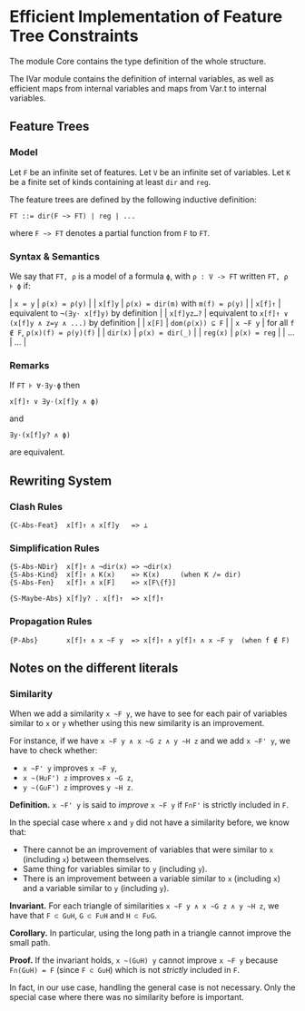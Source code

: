 Efficient Implementation of Feature Tree Constraints
====================================================

The module Core contains the type definition of the whole structure.

The IVar module contains the definition of internal variables, as well as
efficient maps from internal variables and maps from Var.t to internal
variables.

Feature Trees
-------------

### Model

Let `F` be an infinite set of features. Let `V` be an infinite set of variables.
Let `K` be a finite set of kinds containing at least `dir` and `reg`.

The feature trees are defined by the following inductive definition:

    FT ::= dir(F ~> FT) | reg | ...

where `F ~> FT` denotes a partial function from `F` to `FT`.

### Syntax & Semantics

We say that `FT, ρ` is a model of a formula `ϕ`, with `ρ : V -> FT` written
`FT, ρ ⊧ ϕ` if:

|   `x = y`  | `ρ(x) = ρ(y)`                                             |
|   `x[f]y`  | `ρ(x) = dir(m)` with `m(f) = ρ(y)`                        |
|   `x[f]↑`  | equivalent to `¬(∃y⋅ x[f]y)` by definition                |
| `x[f]yz…?` | equivalent to `x[f]↑ ∨ (x[f]y ∧ z=y ∧ ...)` by definition |
|   `x[F]`   | `dom(ρ(x)) ⊆ F`                                           |
|  `x ~F y`  | for all `f ∉ F`, `ρ(x)(f) = ρ(y)(f)`                      |
|  `dir(x)`  | `ρ(x) = dir(_)`                                           |
|  `reg(x)`  | `ρ(x) = reg`                                              |
| …          | …                                                         |

### Remarks

If `FT ⊧ ∀⋅∃y⋅ϕ` then

    x[f]↑ ∨ ∃y⋅(x[f]y ∧ ϕ)

and

    ∃y⋅(x[f]y? ∧ ϕ)

are equivalent.

Rewriting System
----------------

### Clash Rules

    {C-Abs-Feat}  x[f]↑ ∧ x[f]y   => ⊥

### Simplification Rules

    {S-Abs-NDir}  x[f]↑ ∧ ¬dir(x) => ¬dir(x)
    {S-Abs-Kind}  x[f]↑ ∧ K(x)    => K(x)     (when K /= dir)
    {S-Abs-Fen}   x[f]↑ ∧ x[F]    => x[F\{f}]

    {S-Maybe-Abs} x[f]y? . x[f]↑  => x[f]↑

### Propagation Rules

    {P-Abs}       x[f]↑ ∧ x ~F y  => x[f]↑ ∧ y[f]↑ ∧ x ~F y  (when f ∉ F)

Notes on the different literals
-------------------------------

### Similarity

When we add a similarity `x ~F y`, we have to see for each pair of variables
similar to `x` or `y` whether using this new similarity is an improvement.

For instance, if we have `x ~F y ∧ x ~G z ∧ y ~H z` and we add `x ~F' y`, we
have to check whether:

- `x ~F' y` improves `x ~F y`,
- `x ~(H∪F') z` improves `x ~G z`,
- `y ~(G∪F') z` improves `y ~H z`.

**Definition.** `x ~F' y` is said to *improve* `x ~F y` if `F∩F'` is strictly
included in `F`.

In the special case where `x` and `y` did not have a similarity before, we know
that:

- There cannot be an improvement of variables that were similar to `x`
  (including `x`) between themselves.
- Same thing for variables similar to `y` (including `y`).
- There is an improvement between a variable similar to `x` (including `x`) and
  a variable similar to `y` (including `y`).

**Invariant.** For each triangle of similarities `x ~F y ∧ x ~G z ∧ y ~H z`, we
have that `F ⊂ G∪H`, `G ⊂ F∪H` and `H ⊂ F∪G`.

**Corollary.** In particular, using the long path in a triangle cannot improve
the small path.

**Proof.** If the invariant holds, `x ~(G∪H) y` cannot improve `x ~F y` because
`F∩(G∪H) = F` (since `F ⊂ G∪H`) which is not *strictly* included in `F`.

In fact, in our use case, handling the general case is not necessary. Only the
special case where there was no similarity before is important.
